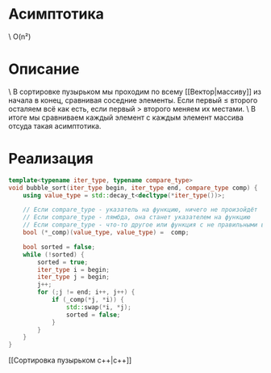 # Асимптотика
\	O(n²)
# Описание
\	В сортировке пузырьком мы проходим по всему [[Вектор|массиву]] из начала в конец, сравнивая соседние элементы. Если первый ≤ второго осталяем всё как есть, если первый > второго меняем их местами.
\	В итоге мы сравниваем каждый элемент с каждым элемент массива отсуда такая асимптотика.
# Реализация
```c++
template<typename iter_type, typename compare_type>
void bubble_sort(iter_type begin, iter_type end, compare_type comp) {
    using value_type = std::decay_t<decltype(*iter_type())>;

    // Если compare_type - указатель на функцию, ничего не произойдёт
    // Если compare_type - лямбда, она станет указателем на функцию
    // Если compare_type - что-то другое или функция с не правильными входными/выходными данными, будет ошибка
    bool (*_comp)(value_type, value_type) =  comp; 

    bool sorted = false;
    while (!sorted) {
        sorted = true;
        iter_type i = begin;
        iter_type j = begin;
        j++;
        for (;j != end; i++, j++) {
            if (_comp(*j, *i)) {
                std::swap(*i, *j);
                sorted = false;
            }
        }
    }
}
```

[[Сортировка пузырьком c++|c++]]
